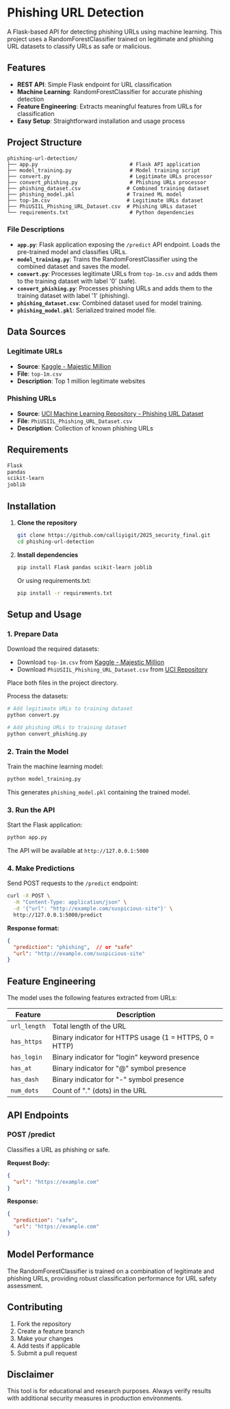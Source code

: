 # Phishing URL Detection

A Flask-based API for detecting phishing URLs using machine learning. This project uses a RandomForestClassifier trained on legitimate and phishing URL datasets to classify URLs as safe or malicious.

## Features

- **REST API**: Simple Flask endpoint for URL classification
- **Machine Learning**: RandomForestClassifier for accurate phishing detection
- **Feature Engineering**: Extracts meaningful features from URLs for classification
- **Easy Setup**: Straightforward installation and usage process

## Project Structure

```
phishing-url-detection/
├── app.py                              # Flask API application
├── model_training.py                   # Model training script
├── convert.py                          # Legitimate URLs processor
├── convert_phishing.py                 # Phishing URLs processor
├── phishing_dataset.csv               # Combined training dataset
├── phishing_model.pkl                 # Trained ML model
├── top-1m.csv                         # Legitimate URLs dataset
├── PhiUSIIL_Phishing_URL_Dataset.csv  # Phishing URLs dataset
└── requirements.txt                    # Python dependencies
```

### File Descriptions

- **`app.py`**: Flask application exposing the `/predict` API endpoint. Loads the pre-trained model and classifies URLs.
- **`model_training.py`**: Trains the RandomForestClassifier using the combined dataset and saves the model.
- **`convert.py`**: Processes legitimate URLs from `top-1m.csv` and adds them to the training dataset with label '0' (safe).
- **`convert_phishing.py`**: Processes phishing URLs and adds them to the training dataset with label '1' (phishing).
- **`phishing_dataset.csv`**: Combined dataset used for model training.
- **`phishing_model.pkl`**: Serialized trained model file.

## Data Sources

### Legitimate URLs
- **Source**: [Kaggle - Majestic Million](https://www.kaggle.com/datasets/cheedcheed/top1m)
- **File**: `top-1m.csv`
- **Description**: Top 1 million legitimate websites

### Phishing URLs
- **Source**: [UCI Machine Learning Repository - Phishing URL Dataset](https://archive.ics.uci.edu/ml/datasets/Phishing+Websites)
- **File**: `PhiUSIIL_Phishing_URL_Dataset.csv`
- **Description**: Collection of known phishing URLs

## Requirements

```txt
Flask
pandas
scikit-learn
joblib
```

## Installation

1. **Clone the repository**
   ```bash
   git clone https://github.com/calliyigit/2025_security_final.git
   cd phishing-url-detection
   ```

2. **Install dependencies**
   ```bash
   pip install Flask pandas scikit-learn joblib
   ```
   
   Or using requirements.txt:
   ```bash
   pip install -r requirements.txt
   ```

## Setup and Usage

### 1. Prepare Data

Download the required datasets:
- Download `top-1m.csv` from [Kaggle - Majestic Million](https://www.kaggle.com/datasets/cheedcheed/top1m)
- Download `PhiUSIIL_Phishing_URL_Dataset.csv` from [UCI Repository](https://archive.ics.uci.edu/ml/datasets/Phishing+Websites)

Place both files in the project directory.

Process the datasets:
```bash
# Add legitimate URLs to training dataset
python convert.py

# Add phishing URLs to training dataset
python convert_phishing.py
```

### 2. Train the Model

Train the machine learning model:
```bash
python model_training.py
```

This generates `phishing_model.pkl` containing the trained model.

### 3. Run the API

Start the Flask application:
```bash
python app.py
```

The API will be available at `http://127.0.0.1:5000`

### 4. Make Predictions

Send POST requests to the `/predict` endpoint:

```bash
curl -X POST \
  -H "Content-Type: application/json" \
  -d '{"url": "http://example.com/suspicious-site"}' \
  http://127.0.0.1:5000/predict
```

**Response format:**
```json
{
  "prediction": "phishing",  // or "safe"
  "url": "http://example.com/suspicious-site"
}
```

## Feature Engineering

The model uses the following features extracted from URLs:

| Feature | Description |
|---------|-------------|
| `url_length` | Total length of the URL |
| `has_https` | Binary indicator for HTTPS usage (1 = HTTPS, 0 = HTTP) |
| `has_login` | Binary indicator for "login" keyword presence |
| `has_at` | Binary indicator for "@" symbol presence |
| `has_dash` | Binary indicator for "-" symbol presence |
| `num_dots` | Count of "." (dots) in the URL |

## API Endpoints

### POST /predict

Classifies a URL as phishing or safe.

**Request Body:**
```json
{
  "url": "https://example.com"
}
```

**Response:**
```json
{
  "prediction": "safe",
  "url": "https://example.com"
}
```

## Model Performance

The RandomForestClassifier is trained on a combination of legitimate and phishing URLs, providing robust classification performance for URL safety assessment.

## Contributing

1. Fork the repository
2. Create a feature branch
3. Make your changes
4. Add tests if applicable
5. Submit a pull request

## Disclaimer

This tool is for educational and research purposes. Always verify results with additional security measures in production environments.
